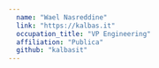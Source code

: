 ```yaml
---
  name: "Wael Nasreddine"
  link: "https://kalbas.it"
  occupation_title: "VP Engineering"
  affiliation: "Publica"
  github: "kalbasit"
---
```


